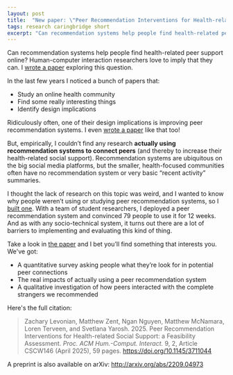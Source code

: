 ```yaml
---
layout: post
title:  "New paper: \"Peer Recommendation Interventions for Health-related Social Support\""
tags: research caringbridge short
excerpt: "Can recommendation systems help people find health-related peer support online? I wrote a research paper exploring this question."
---
```


Can recommendation systems help people find health-related peer support online?
Human-computer interaction researchers love to imply that they can.
I [wrote a paper](https://arxiv.org/abs/2209.04973) exploring this question.

In the last few years I noticed a bunch of papers that: 
 - Study an online health community
 - Find some really interesting things
 - Identify design implications

Ridiculously often, one of their design implications is improving peer recommendation systems. I even [wrote a paper](https://arxiv.org/abs/2007.16172) like that too!

But, empirically, I couldn’t find any research **actually using recommendation systems to connect peers** (and thereby to increase their health-related social support).
Recommendation systems are ubiquitous on the big social media platforms, but the smaller, health-focused communities often have no recommendation system or very basic “recent activity” summaries.

I thought the lack of research on this topic was weird, and I wanted to know why people weren’t using or studying peer recommendation systems, so I [built one](https://github.com/levon003/HealthBlogRec).
With a team of student researchers, I deployed a peer recommendation system and convinced 79 people to use it for 12 weeks.
And as with any socio-technical system, it turns out there are a lot of barriers to implementing and evaluating this kind of thing.

Take a look in [the paper](https://arxiv.org/abs/2209.04973) and I bet you’ll find something that interests you.
We've got:
 - A quantitative survey asking people what they’re look for in potential peer connections
 - The real impacts of actually using a peer recommendation system
 - A qualitative investigation of how peers interacted with the complete strangers we recommended

Here's the full citation:

>Zachary Levonian, Matthew Zent, Ngan Nguyen, Matthew McNamara, Loren Terveen, and Svetlana Yarosh. 2025. Peer Recommendation Interventions for Health-related Social Support: a Feasibility Assessment. _Proc. ACM Hum.-Comput. Interact._ 9, 2, Article CSCW146 (April 2025), 59 pages. <https://doi.org/10.1145/3711044>

A preprint is also available on arXiv: <http://arxiv.org/abs/2209.04973>
